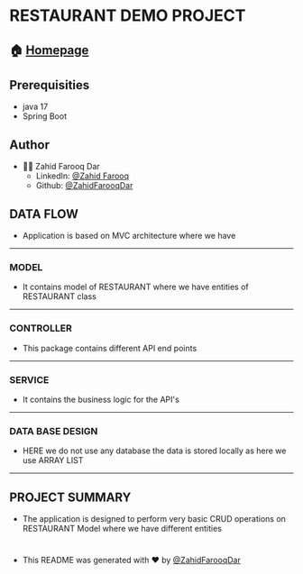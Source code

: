 # RESTAURANT DEMO PROJECT
## 🏠  [Homepage](https://github.com/ZahidFarooqDar/fs-10-Weekly-tests/tree/main/restaurant)
## Prerequisities
* java 17
* Spring Boot
## Author

* 🙍‍♂️ Zahid Farooq Dar
  * LinkedIn: [@Zahid Farooq](https://www.linkedin.com/in/zahid-farooq-dar/)
  * Github: [@ZahidFarooqDar](https://github.com/ZahidFarooqDar)

## DATA FLOW
* Application is based on MVC architecture where we have
---
### MODEL
* It contains model of RESTAURANT where we have entities of  RESTAURANT class
---
### CONTROLLER
* This package contains different API end points 
---

### SERVICE
* It contains the business logic for the API's
---

### DATA BASE DESIGN
* HERE we do not use any database the data is stored locally as here we use ARRAY LIST 
---

## PROJECT SUMMARY
* The application is designed to perform very basic CRUD operations on  RESTAURANT Model where we have different entities

# 

* This README was generated with ❤️ by [@ZahidFarooqDar](https://github.com/ZahidFarooqDar)
